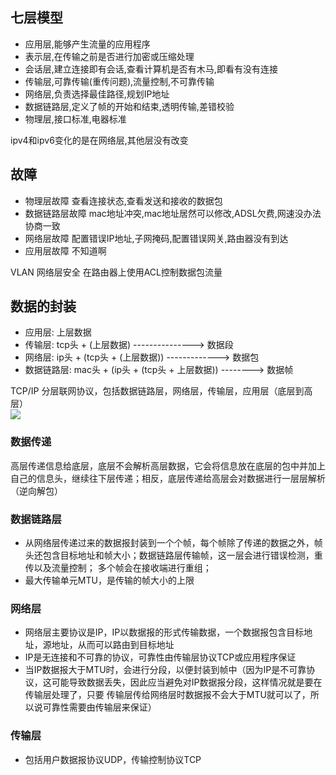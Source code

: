 ## 七层模型
- 应用层,能够产生流量的应用程序
- 表示层,在传输之前是否进行加密或压缩处理
- 会话层,建立连接即有会话,查看计算机是否有木马,即看有没有连接
- 传输层,可靠传输(重传问题),流量控制,不可靠传输
- 网络层,负责选择最佳路径,规划IP地址
- 数据链路层,定义了帧的开始和结束,透明传输,差错校验
- 物理层,接口标准,电器标准

ipv4和ipv6变化的是在网络层,其他层没有改变

## 故障
- 物理层故障
查看连接状态,查看发送和接收的数据包
- 数据链路层故障
mac地址冲突,mac地址居然可以修改,ADSL欠费,网速没办法协商一致
- 网络层故障
配置错误IP地址,子网掩码,配置错误网关,路由器没有到达
- 应用层故障
不知道啊

VLAN
网络层安全
在路由器上使用ACL控制数据包流量



## 数据的封装
- 应用层: 上层数据
- 传输层: tcp头 + (上层数据) ---------------> 数据段
- 网络层: ip头 + (tcp头 + (上层数据)) -------------> 数据包
- 数据链路层: mac头 + (ip头 + (tcp头 + 上层数据)) --------> 数据帧

TCP/IP 分层联网协议，包括数据链路层，网络层，传输层，应用层（底层到高层）  
![](../images/tcp_ip.png)  

### 数据传递
高层传递信息给底层，底层不会解析高层数据，它会将信息放在底层的包中并加上自己的信息头，继续往下层传递；相反，底层传递给高层会对数据进行一层层解析（逆向解包）

### 数据链路层
- 从网络层传递过来的数据报封装到一个个帧，每个帧除了传递的数据之外，帧头还包含目标地址和帧大小；数据链路层传输帧，这一层会进行错误检测，重传以及流量控制；
多个帧会在接收端进行重组；
- 最大传输单元MTU，是传输的帧大小的上限

### 网络层
- 网络层主要协议是IP，IP以数据报的形式传输数据，一个数据报包含目标地址，源地址，从而可以路由到目标地址
- IP是无连接和不可靠的协议，可靠性由传输层协议TCP或应用程序保证
- 当IP数据报大于MTU时，会进行分段，以便封装到帧中（因为IP是不可靠协议，这可能导致数据丢失，因此应当避免对IP数据报分段，这样情况就是要在传输层处理了，只要
传输层传给网络层时数据报不会大于MTU就可以了，所以说可靠性需要由传输层来保证）

### 传输层
- 包括用户数据报协议UDP，传输控制协议TCP
